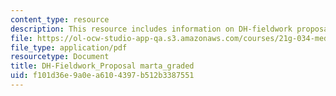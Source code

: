 ```yaml
---
content_type: resource
description: This resource includes information on DH-fieldwork proposal Marta graded.
file: https://ol-ocw-studio-app-qa.s3.amazonaws.com/courses/21g-034-media-education-and-the-marketplace-fall-2005/f101d36e9a0ea6104397b512b3387551_MIT21G_034F05_openzambiama.pdf
file_type: application/pdf
resourcetype: Document
title: DH-Fieldwork_Proposal marta_graded
uid: f101d36e-9a0e-a610-4397-b512b3387551
---
```

